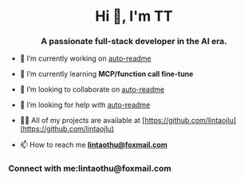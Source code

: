 <h1 align="center">Hi 👋, I'm TT</h1>
<h3 align="center">A passionate full-stack developer in the AI era.</h3>

- 🔭 I’m currently working on [auto-readme](https://github.com/lintaojlu/auto_readme)

- 🌱 I’m currently learning **MCP/function call fine-tune**

- 👯 I’m looking to collaborate on [auto-readme](https://github.com/lintaojlu/auto_readme)

- 🤝 I’m looking for help with [auto-readme](https://github.com/lintaojlu/auto_readme)

- 👨‍💻 All of my projects are available at [https://github.com/lintaojlu](https://github.com/lintaojlu)

- 📫 How to reach me **lintaothu@foxmail.com**

<h3 align="left">Connect with me:lintaothu@foxmail.com</h3>
<p align="left">
</p>
